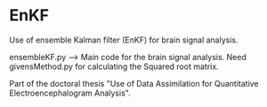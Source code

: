 # EnKF
Use of ensemble Kalman filter (EnKF) for brain signal analysis.

ensembleKF.py --> Main code for the brain signal analysis. Need givensMethod.py for calculating the Squared root matrix.

Part of the doctoral thesis "Use of Data Assimilation for Quantitative Electroencephalogram Analysis".

